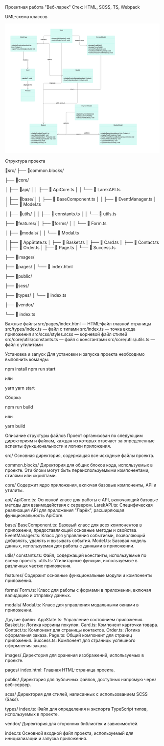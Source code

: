 Проектная работа "Веб-ларек"
Стек: HTML, SCSS, TS, Webpack

UML-схема классов

![UML](<UML-схема классов.jpeg>)

Структура проекта

📁src/
├── 📁common.blocks/

├── 📁core/

│ ├── 📁api/
│ │ ├── 📄 ApiCore.ts
│ │ └── 📄 LarekAPI.ts

│ ├── 📁base/
│ │ ├── 📄 BaseComponent.ts
│ │ ├── 📄 EventManager.ts
│ │ └── 📄 Model.ts

│ ├── 📁utils/
│ │ ├── 📄 constants.ts
│ │ └── 📄 utils.ts

├── 📁features/
│ ├── 📁forms/
│ │ └── 📄 Form.ts

│ ├── 📁modals/
│ │ └── 📄 Modal.ts

│ ├── 📄 AppState.ts
│ ├── 📄 Basket.ts
│ ├── 📄 Card.ts
│ ├── 📄 Contact.ts
│ ├── 📄 Order.ts
│ ├── 📄 Page.ts
│ └── 📄 Success.ts

├── 📁images/

├── 📁pages/
│ └── 📄 index.html

├── 📁public/

├── 📁scss/

├── 📁types/
│ └── 📄 index.ts

├── 📁vendor/

└── 📄 index.ts

Важные файлы
src/pages/index.html — HTML-файл главной страницы
src/types/index.ts — файл с типами
src/index.ts — точка входа приложения
src/scss/styles.scss — корневой файл стилей
src/core/utils/constants.ts — файл с константами
src/core/utils/utils.ts — файл с утилитами

Установка и запуск
Для установки и запуска проекта необходимо выполнить команды:

npm install
npm run start

или

yarn
yarn start

Сборка

npm run build

или

yarn build

Описание структуры файлов
Проект организован по следующим директориям и файлам, каждая из которых отвечает за определенные аспекты функциональности и логики приложения.

src/
Основная директория, содержащая все исходные файлы проекта.

common.blocks/
Директория для общих блоков кода, используемых в проекте. Эти блоки могут быть переиспользуемыми компонентами, стилями или скриптами.

core/
Содержит ядро приложения, включая базовые компоненты, API и утилиты.

api/
ApiCore.ts: Основной класс для работы с API, включающий базовые методы для взаимодействия с сервером.
LarekAPI.ts: Специфическая реализация API для приложения "Ларёк", расширяющая функциональность ApiCore.

base/
BaseComponent.ts: Базовый класс для всех компонентов в приложении, предоставляющий основные методы и свойства.
EventManager.ts: Класс для управления событиями, позволяющий добавлять, удалять и вызывать события.
Model.ts: Базовая модель данных, используемая для работы с данными в приложении.

utils/
constants.ts: Файл, содержащий константы, используемые по всему проекту.
utils.ts: Утилитарные функции, используемые в различных частях приложения.

features/
Содержит основные функциональные модули и компоненты приложения.

forms/
Form.ts: Класс для работы с формами в приложении, включая валидацию и отправку данных.

modals/
Modal.ts: Класс для управления модальными окнами в приложении.

Другие файлы:
AppState.ts: Управление состоянием приложения.
Basket.ts: Логика корзины покупок.
Card.ts: Компонент карточки товара.
Contact.ts: Компонент для страницы контактов.
Order.ts: Логика оформления заказа.
Page.ts: Общий компонент для страниц приложения.
Success.ts: Компонент для страницы успешного оформления заказа.

images/
Директория для хранения изображений, используемых в проекте.

pages/
index.html: Главная HTML-страница проекта.

public/
Директория для публичных файлов, доступных напрямую через веб-сервер.

scss/
Директория для стилей, написанных с использованием SCSS (Sass).

types/
index.ts: Файл для определения и экспорта TypeScript типов, используемых в проекте.

vendor/
Директория для сторонних библиотек и зависимостей.

index.ts
Основной входной файл проекта, используемый для инициализации и запуска приложения.